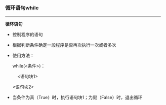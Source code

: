 ### 循环语句while

------

**循环语句**

- 控制程序的语句

- 根据判断条件确定一段程序是否再次执行一次或者多次

- 使用方法：

  while(<条件>)：

  &nbsp;&nbsp;&nbsp;&nbsp;<语句块1>

  <语句块2>

- 当条件为真（True）时，执行语句块1；为假（False）时，退出循环

